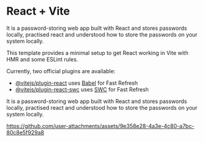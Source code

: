 # React + Vite



It is a password-storing web app built with React and stores passwords locally, practised react and understood how to store the passwords on your system locally. 


This template provides a minimal setup to get React working in Vite with HMR and some ESLint rules.

Currently, two official plugins are available:

- [@vitejs/plugin-react](https://github.com/vitejs/vite-plugin-react/blob/main/packages/plugin-react/README.md) uses [Babel](https://babeljs.io/) for Fast Refresh
- [@vitejs/plugin-react-swc](https://github.com/vitejs/vite-plugin-react-swc) uses [SWC](https://swc.rs/) for Fast Refresh

It is a password-storing web app built with React and stores passwords locally, practised react and understood how to store the passwords on your system locally. 

https://github.com/user-attachments/assets/9e358e28-4a3e-4c80-a7bc-80c8e5f929a8
